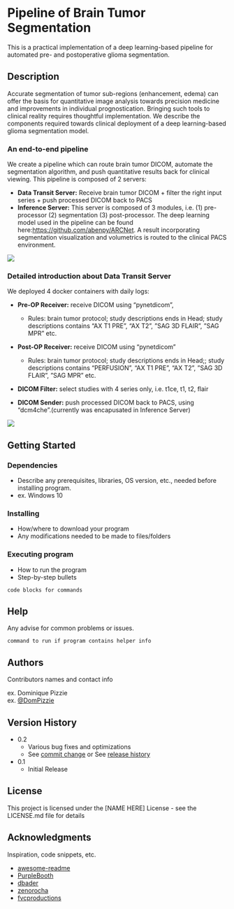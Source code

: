 # Pipeline of Brain Tumor Segmentation

This is a practical implementation of a deep learning-based pipeline for automated pre- and postoperative glioma segmentation. 

## Description
Accurate segmentation of tumor sub-regions (enhancement, edema) can offer the basis for quantitative image analysis towards precision medicine and improvements in individual prognostication. Bringing such tools to clinical reality requires thoughtful implementation. We describe the components required towards clinical deployment of a deep learning-based glioma segmentation model.

### An end-to-end pipeline
We create a pipeline which can route brain tumor DICOM, automate the segmentation algorithm, and push quantitative results back for clinical viewing. This pipeline is composed of 2 servers:
* **Data Transit Server:**
Receive brain tumor DICOM + filter the right input series + push processed DICOM back to PACS
* **Inference Server:**
  This server is composed of 3 modules, i.e. (1) pre-processor (2) segmentation (3) post-processor. The deep learning model used in the pipeline can be found here:https://github.com/abenpy/ARCNet. A result incorporating segmentation visualization and volumetrics is routed to the clinical PACS environment.

![](https://github.com/abenpy/BRATS_pipeline/blob/master/png/pipeline-1.png?raw=true)

### Detailed introduction about Data Transit Server
We deployed 4 docker containers with daily logs: 
* **Pre-OP Receiver:** receive DICOM using “pynetdicom”, 
    * Rules: brain tumor protocol; study descriptions ends in Head; study descriptions contains “AX T1 PRE”, “AX T2”, ”SAG 3D FLAIR”, ”SAG MPR” etc.

* **Post-OP Receiver:** receive DICOM using “pynetdicom”
    * Rules: brain tumor protocol; study descriptions ends in Head;; study descriptions contains “PERFUSION”, “AX T1 PRE”, “AX T2”, ”SAG 3D FLAIR”, ”SAG MPR” etc.
* **DICOM Filter:** select studies with 4 series only, i.e. t1ce, t1, t2, flair
* **DICOM Sender:** push processed DICOM back to PACS, using “dcm4che”.(currently was encapusated in Inference Server)

![](https://github.com/abenpy/BRATS_pipeline/blob/master/png/pipeline-2.png?raw=true)


## Getting Started

### Dependencies

* Describe any prerequisites, libraries, OS version, etc., needed before installing program.
* ex. Windows 10

### Installing

* How/where to download your program
* Any modifications needed to be made to files/folders

### Executing program

* How to run the program
* Step-by-step bullets
```
code blocks for commands
```

## Help

Any advise for common problems or issues.
```
command to run if program contains helper info
```

## Authors

Contributors names and contact info

ex. Dominique Pizzie  
ex. [@DomPizzie](https://twitter.com/dompizzie)

## Version History

* 0.2
    * Various bug fixes and optimizations
    * See [commit change]() or See [release history]()
* 0.1
    * Initial Release

## License

This project is licensed under the [NAME HERE] License - see the LICENSE.md file for details

## Acknowledgments

Inspiration, code snippets, etc.
* [awesome-readme](https://github.com/matiassingers/awesome-readme)
* [PurpleBooth](https://gist.github.com/PurpleBooth/109311bb0361f32d87a2)
* [dbader](https://github.com/dbader/readme-template)
* [zenorocha](https://gist.github.com/zenorocha/4526327)
* [fvcproductions](https://gist.github.com/fvcproductions/1bfc2d4aecb01a834b46)
